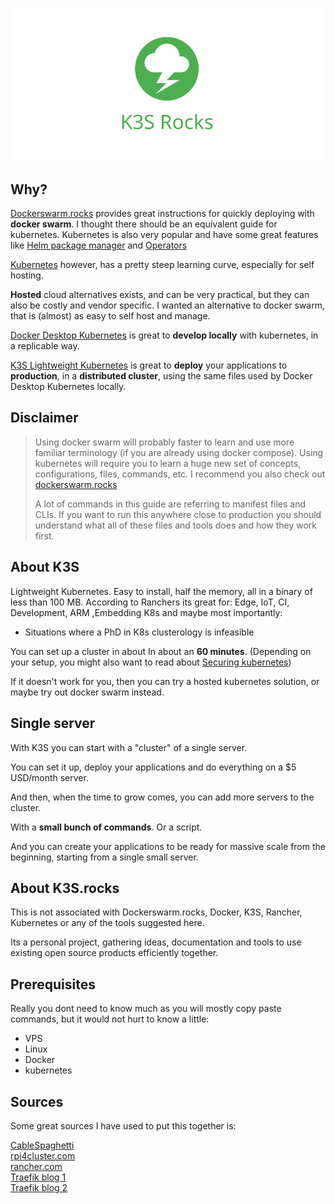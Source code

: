 <p align="center">
  <a href="https://k3s.rocks"><img src="/static/img/logo-green-vectors.svg" alt="k3s.rocks"></a>
</p>

## Why?

<a href="https://www.dockerswarm.rocks/" target="_blank">Dockerswarm.rocks</a> provides great instructions for quickly deploying with **docker swarm**. I thought there should be an equivalent guide for kubernetes. Kubernetes is also very popular and have some great features like <a href="https://helm.sh/" target="_blank">Helm package manager</a> and <a href="https://operatorhub.io/" target="_blank">Operators</a>

<a href="https://kubernetes.io/" target="_blank">Kubernetes</a> however, has a pretty steep learning curve, especially for self hosting.

__Hosted__ cloud alternatives exists, and can be very practical, but they can also be costly and vendor specific. I wanted an alternative to docker swarm, that is (almost) as easy to self host and manage.

<a href="https://docs.docker.com/desktop/kubernetes/" target="_blank">Docker Desktop Kubernetes</a> is great to **develop locally** with kubernetes, in a replicable way.

<a href="https://rancher.com/docs/k3s/latest/en/" target="_blank">K3S Lightweight Kubernetes</a> is great to **deploy** your applications to **production**, in a **distributed cluster**, using the same files used by Docker Desktop Kubernetes locally.

## Disclaimer

<blockquote>

<p>Using docker swarm will probably faster to learn and use more familiar terminology (if you are already using docker compose). Using kubernetes will require you to learn a huge new set of concepts, configurations, files, commands, etc.  I recommend you also check out <a href="https://www.dockerswarm.rocks/" target="_blank">dockerswarm.rocks</a></p>

A lot of commands in this guide are referring to manifest files and CLIs. If you want to run this anywhere close to production you should understand what all of these files and tools does and how they work first.

</blockquote>


## About K3S 

Lightweight Kubernetes. Easy to install, half the memory, all in a binary of less than 100 MB. According to Ranchers its great for: Edge, IoT, CI, Development, ARM ,Embedding K8s and maybe most importantly:

* Situations where a PhD in K8s clusterology is infeasible

You can set up a cluster in about In about an **60 minutes**. (Depending on your setup, you might also want to read about <a href="https://kubernetes.io/docs/tasks/administer-cluster/securing-a-cluster/" target="_blank">Securing kubernetes</a>)

If it doesn't work for you, then you can try a hosted kubernetes solution, or maybe try out docker swarm instead.

## Single server

With K3S you can start with a "cluster" of a single server.

You can set it up, deploy your applications and do everything on a $5 USD/month server.

And then, when the time to grow comes, you can add more servers to the cluster.

With a **small bunch of commands**. Or a script.

And you can create your applications to be ready for massive scale from the beginning, starting from a single small server.

## About **K3S.rocks**

This is not associated with Dockerswarm.rocks, Docker, K3S, Rancher, Kubernetes or any of the tools suggested here.

Its a personal project, gathering ideas, documentation and tools to use existing open source products efficiently together.

## Prerequisites
Really you dont need to know much as you will mostly copy paste commands, but it would not hurt to know a little:

* VPS 
* Linux
* Docker
* kubernetes

## Sources
Some great sources I have used to put this together is:  

[CableSpaghetti](https://github.com/cablespaghetti/k3s-monitoring)  
[rpi4cluster.com](https://rpi4cluster.com/)  
[rancher.com](https://rancher.com/)  
[Traefik blog 1](https://traefik.io/blog/capture-traefik-metrics-for-apps-on-kubernetes-with-prometheus/)   
[Traefik blog 2](https://github.com/traefik-tech-blog/traefik-sre-metrics/)  